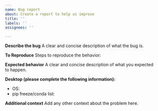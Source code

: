 ```yaml
---
name: Bug report
about: Create a report to help us improve
title: ''
labels: ''
assignees: ''

---
```


**Describe the bug**
A clear and concise description of what the bug is.

**To Reproduce**
Steps to reproduce the behavior:


**Expected behavior**
A clear and concise description of what you expected to happen.

**Desktop (please complete the following information):**
 - OS: 
 - pip freeze/conda list:

**Additional context**
Add any other context about the problem here.
